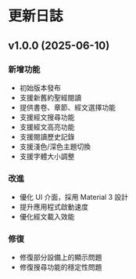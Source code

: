 # 更新日誌

## v1.0.0 (2025-06-10)

### 新增功能
- 初始版本發布
- 支援新舊約聖經閱讀
- 提供書卷、章節、經文選擇功能
- 支援經文搜尋功能
- 支援經文高亮功能
- 支援閱讀歷史記錄
- 支援淺色/深色主題切換
- 支援字體大小調整

### 改進
- 優化 UI 介面，採用 Material 3 設計
- 提升應用程式啟動速度
- 優化經文載入效能

### 修復
- 修復部分設備上的顯示問題
- 修復搜尋功能的穩定性問題